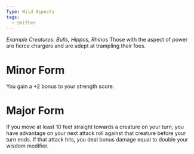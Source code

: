 ```yaml
---
Type: Wild Aspects
tags:
  - Shifter
---
```

*Example Creatures: Bulls, Hippos, Rhinos*
Those with the aspect of power are fierce chargers and are adept at trampling their foes.

# Minor Form
You gain a +2 bonus to your strength score.

# Major Form
If you move at least 10 feet straight towards a creature on your turn, you have advantage on your next attack roll against that creature before your turn ends. If that attack hits, you deal bonus damage equal to double your wisdom modifier.